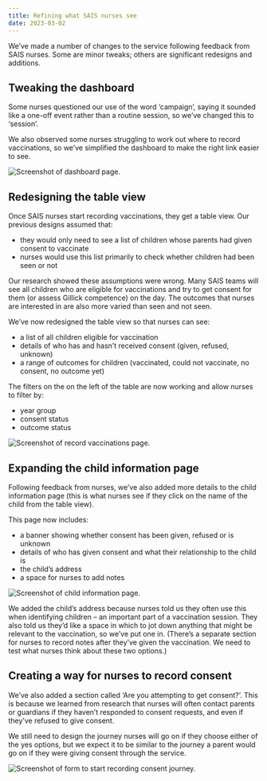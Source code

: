 ```yaml
---
title: Refining what SAIS nurses see
date: 2023-03-02
---
```


We’ve made a number of changes to the service following feedback from SAIS nurses. Some are minor tweaks; others are significant redesigns and additions.

## Tweaking the dashboard

Some nurses questioned our use of the word ‘campaign’, saying it sounded like a one-off event rather than a routine session, so we’ve changed this to ‘session’.

We also observed some nurses struggling to work out where to record vaccinations, so we’ve simplified the dashboard to make the right link easier to see.

![Screenshot of dashboard page.](dashboard.png)

## Redesigning the table view

Once SAIS nurses start recording vaccinations, they get a table view. Our previous designs assumed that:

- they would only need to see a list of children whose parents had given consent to vaccinate
- nurses would use this list primarily to check whether children had been seen or not

Our research showed these assumptions were wrong. Many SAIS teams will see all children who are eligible for vaccinations and try to get consent for them (or assess Gillick competence) on the day. The outcomes that nurses are interested in are also more varied than seen and not seen.

We’ve now redesigned the table view so that nurses can see:

- a list of all children eligible for vaccination
- details of who has and hasn’t received consent (given, refused, unknown)
- a range of outcomes for children (vaccinated, could not vaccinate, no consent, no outcome yet)

The filters on the on the left of the table are now working and allow nurses to filter by:

- year group
- consent status
- outcome status

![Screenshot of record vaccinations page.](record-vaccinations.png)

## Expanding the child information page

Following feedback from nurses, we’ve also added more details to the child information page (this is what nurses see if they click on the name of the child from the table view).

This page now includes:

- a banner showing whether consent has been given, refused or is unknown
- details of who has given consent and what their relationship to the child is
- the child’s address
- a space for nurses to add notes

![Screenshot of child information page.](child-information-page.png)

We added the child’s address because nurses told us they often use this when identifying children – an important part of a vaccination session. They also told us they’d like a space in which to jot down anything that might be relevant to the vaccination, so we’ve put one in. (There’s a separate section for nurses to record notes after they’ve given the vaccination. We need to test what nurses think about these two options.)

## Creating a way for nurses to record consent

We’ve also added a section called ‘Are you attempting to get consent?’. This is because we learned from research that nurses will often contact parents or guardians if they haven’t responded to consent requests, and even if they’ve refused to give consent.

We still need to design the journey nurses will go on if they choose either of the yes options, but we expect it to be similar to the journey a parent would go on if they were giving consent through the service.

![Screenshot of form to start recording consent journey.](recording-consent.png)
